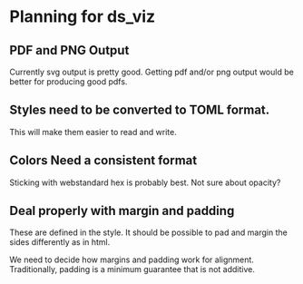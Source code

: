 # Planning for ds_viz

## PDF and PNG Output

Currently svg output is pretty good.
Getting pdf and/or png output would be better for producing good pdfs.

## Styles need to be converted to TOML format.

This will make them easier to read and write.

## Colors Need a consistent format

Sticking with webstandard hex is probably best.
Not sure about opacity?

## Deal properly with margin and padding

These are defined in the style.
It should be possible to pad and margin the sides differently as in html.

We need to decide how margins and padding work for alignment.
Traditionally, padding is a minimum guarantee that is not additive.
